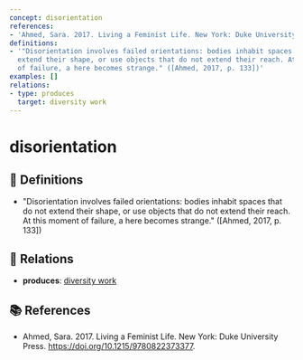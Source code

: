 ```yaml
---
concept: disorientation
references:
- 'Ahmed, Sara. 2017. Living a Feminist Life. New York: Duke University Press. https://doi.org/10.1215/9780822373377.'
definitions:
- '"Disorientation involves failed orientations: bodies inhabit spaces that do not
  extend their shape, or use objects that do not extend their reach. At this moment
  of failure, a here becomes strange." ([Ahmed, 2017, p. 133])'
examples: []
relations:
- type: produces
  target: diversity work
---
```


# disorientation

## 📖 Definitions

- "Disorientation involves failed orientations: bodies inhabit spaces that do not extend their shape, or use objects that do not extend their reach. At this moment of failure, a here becomes strange." ([Ahmed, 2017, p. 133])

## 🔗 Relations

- **produces**: [diversity work](./diversity-work.md)

## 📚 References

- Ahmed, Sara. 2017. Living a Feminist Life. New York: Duke University Press. https://doi.org/10.1215/9780822373377.
